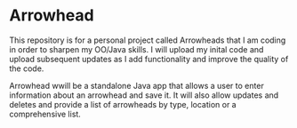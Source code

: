 # Arrowhead
This repository is for a personal project called Arrowheads that I am coding in order to sharpen my OO/Java skills.  I will upload my inital code and upload subsequent updates as I add functionality and improve the quality of the code.

Arrowhead wwill be a standalone Java app that allows a user to enter information about an arrowhead and save it.  It will also allow updates and deletes and provide a list of arrowheads by type, location or a comprehensive list.

